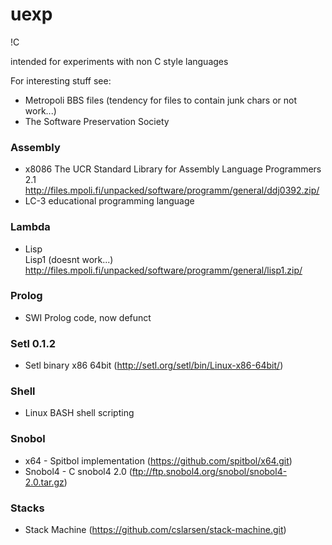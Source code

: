 # uexp
!C

intended for experiments with non C style languages

For interesting stuff see:
* Metropoli BBS files (tendency for files to contain junk chars or not work...)
* The Software Preservation Society

### Assembly
* x8086 The UCR Standard Library for Assembly Language Programmers 2.1
    http://files.mpoli.fi/unpacked/software/programm/general/ddj0392.zip/
* LC-3 educational programming language

### Lambda 
* Lisp  
  Lisp1 (doesnt work...)
    http://files.mpoli.fi/unpacked/software/programm/general/lisp1.zip/


### Prolog
* SWI Prolog code, now defunct

### Setl 0.1.2
* Setl binary x86 64bit   (http://setl.org/setl/bin/Linux-x86-64bit/)

### Shell
* Linux BASH shell scripting

### Snobol
* x64 - Spitbol implementation  (https://github.com/spitbol/x64.git)
* Snobol4 - C snobol4 2.0       (ftp://ftp.snobol4.org/snobol/snobol4-2.0.tar.gz)

### Stacks
* Stack Machine  (https://github.com/cslarsen/stack-machine.git)